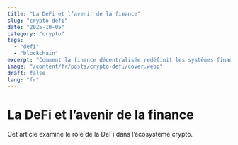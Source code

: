 ```yaml
---
title: "La DeFi et l’avenir de la finance"
slug: "crypto-defi"
date: "2025-10-05"
category: "crypto"
tags:
  - "defi"
  - "blockchain"
excerpt: "Comment la finance décentralisée redéfinit les systèmes financiers mondiaux."
image: "/content/fr/posts/crypto-defi/cover.webp"
draft: false
lang: "fr"
---
```


# La DeFi et l’avenir de la finance

Cet article examine le rôle de la DeFi dans l’écosystème crypto.
